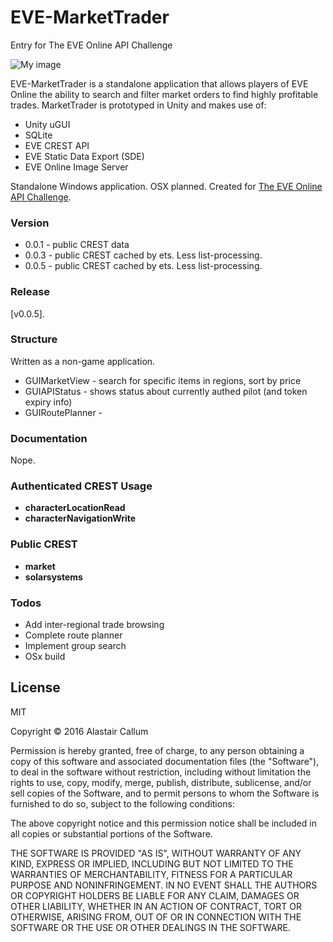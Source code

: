 # EVE-MarketTrader
Entry for The EVE Online API Challenge

![My image](aCallum.github.com/EVE-MarketTrader/Assets/Sprites/Logo/EveTrader_Logo_120.png)

EVE-MarketTrader is a standalone application that allows players of EVE Online the ability to search and filter market orders to find highly profitable trades. MarketTrader is prototyped in Unity and makes use of:

  - Unity uGUI
  - SQLite
  - EVE CREST API
  - EVE Static Data Export (SDE)
  - EVE Online Image Server

Standalone Windows application. OSX planned.
Created for [The EVE Online API Challenge].

### Version
  - 0.0.1 - public CREST data 
  - 0.0.3 - public CREST cached by ets. Less list-processing.
  - 0.0.5 - public CREST cached by ets. Less list-processing.

### Release
[v0.0.5].

### Structure
Written as a non-game application.

* GUIMarketView - search for specific items in regions, sort by price
* GUIAPIStatus - shows status about currently authed pilot (and token expiry info)
* GUIRoutePlanner - 

### Documentation
Nope.

### Authenticated CREST Usage

 - **characterLocationRead**
 - **characterNavigationWrite**

### Public CREST 

 - **market**
 - **solarsystems**

### Todos

 - Add inter-regional trade browsing
 - Complete route planner
 - Implement group search
 - OSx build

License
----

MIT

Copyright © 2016 Alastair Callum

Permission is hereby granted, free of charge, to any person obtaining a copy of this software and associated documentation files (the "Software"), to deal in the software without restriction, including without limitation the rights to use, copy, modify, merge, publish, distribute, sublicense, and/or sell copies of the Software, and to permit persons to whom the Software is furnished to do so, subject to the following conditions:

The above copyright notice and this permission notice shall be included in all copies or substantial portions of the Software.

THE SOFTWARE IS PROVIDED "AS IS", WITHOUT WARRANTY OF ANY KIND, EXPRESS OR IMPLIED, INCLUDING BUT NOT LIMITED TO THE WARRANTIES OF MERCHANTABILITY, FITNESS FOR A PARTICULAR PURPOSE AND NONINFRINGEMENT.  IN NO EVENT SHALL THE AUTHORS OR COPYRIGHT HOLDERS BE LIABLE FOR ANY CLAIM, DAMAGES OR OTHER LIABILITY, WHETHER IN AN ACTION OF CONTRACT, TORT OR OTHERWISE, ARISING FROM, OUT OF OR IN CONNECTION WITH THE SOFTWARE OR THE USE OR OTHER DEALINGS IN THE SOFTWARE.

[The EVE Online API Challenge]:<http://community.eveonline.com/news/dev-blogs/the-eve-online-api-challenge-1/>
